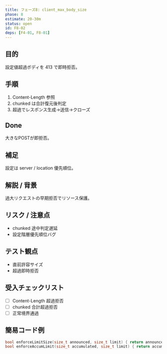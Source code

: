 ```yaml
---
title: フェーズ8: client_max_body_size
phase: 8
estimate: 20-30m
status: open
id: F8-02
deps: [F4-01, F8-01]
---
```


## 目的
設定値超過ボディを 413 で即時拒否。

## 手順
1. Content-Length 参照
2. chunked は合計復元後判定
3. 超過でレスポンス生成→送信→クローズ

## Done
大きなPOSTが即拒否。

## 補足
設定は server / location 優先順位。

## 解説 / 背景
過大リクエストの早期拒否でリソース保護。

## リスク / 注意点
- chunked 途中判定遅延
- 設定階層優先順位バグ

## テスト観点
- 直前許容サイズ
- 超過即時拒否

## 受入チェックリスト
- [ ] Content-Length 超過拒否
- [ ] chunked 合計超過拒否
- [ ] 正常境界通過

## 簡易コード例
```cpp
bool enforceLimitSize(size_t announced, size_t limit) { return announced <= limit; }
bool enforceAccumLimit(size_t accumulated, size_t limit) { return accumulated <= limit; }
```

